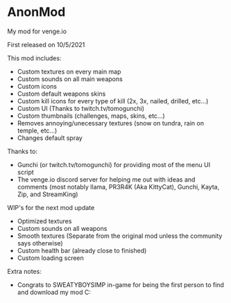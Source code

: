 # AnonMod
My mod for venge.io

First released on 10/5/2021

This mod includes:

- Custom textures on every main map
- Custom sounds on all main weapons
- Custom icons
- Custom default weapons skins
- Custom kill icons for every type of kill (2x, 3x, nailed, drilled, etc...)
- Custom UI (Thanks to twitch.tv/tomogunchi)
- Custom thumbnails (challenges, maps, skins, etc...)
- Removes annoying/unecessary textures (snow on tundra, rain on temple, etc...)
- Changes default spray

Thanks to:

- Gunchi (or twitch.tv/tomogunchi) for providing most of the menu UI script
- The venge.io discord server for helping me out with ideas and comments (most notably llama, PR3R4K (Aka KittyCat), Gunchi, Kayta, Zip, and StreamKing)

WIP's for the next mod update

- Optimized textures
- Custom sounds on all weapons
- Smooth textures (Separate from the original mod unless the community says otherwise)
- Custom health bar (already close to finished)
- Custom loading screen


Extra notes: 
- Congrats to SWEATYBOYSIMP in-game for being the first person to find and download my mod C:
